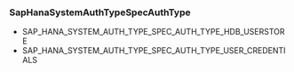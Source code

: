 ### SapHanaSystemAuthTypeSpecAuthType
- SAP_HANA_SYSTEM_AUTH_TYPE_SPEC_AUTH_TYPE_HDB_USERSTORE
- SAP_HANA_SYSTEM_AUTH_TYPE_SPEC_AUTH_TYPE_USER_CREDENTIALS
